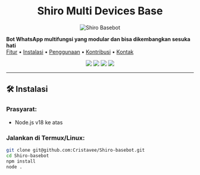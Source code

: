 <h1 align="center">Shiro Multi Devices Base</h1>

<p align="center">
  <img src="https://pomf2.lain.la/f/10xr5ka8.png" alt="Shiro Basebot" />
</p>


  <b>Bot WhatsApp multifungsi yang modular dan bisa dikembangkan sesuka hati</b><br>
  <a href="#fitur">Fitur</a> • 
  <a href="#instalasi">Instalasi</a> • 
  <a href="#penggunaan">Penggunaan</a> • 
  <a href="#kontribusi">Kontribusi</a> • 
  <a href="#kontak">Kontak</a>
</p>

<p align="center">
  <img src="https://img.shields.io/badge/node-%3E=18.0.0-brightgreen" />
  <img src="https://img.shields.io/github/license/Cristavee/Shiro-basebot" />
  <img src="https://img.shields.io/github/repo-size/Cristavee/Shiro-basebot" />
  <img src="https://img.shields.io/github/last-commit/Cristavee/Shiro-basebot" />
</p>

---


## 🛠️ Instalasi

### Prasyarat:
- Node.js v18 ke atas

### Jalankan di Termux/Linux:

```bash
git clone git@github.com:Cristavee/Shiro-basebot.git
cd Shiro-basebot
npm install
node .